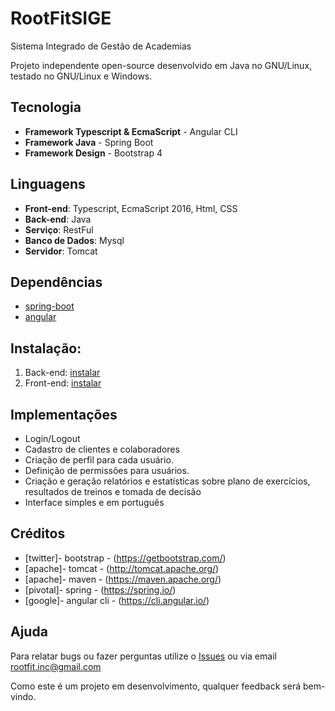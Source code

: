 # RootFitSIGE

Sistema Integrado de Gestão de Academias

Projeto independente open-source desenvolvido em Java no GNU/Linux, testado no GNU/Linux e Windows.

## Tecnologia

- **Framework Typescript & EcmaScript** - Angular CLI
- **Framework Java** - Spring Boot
- **Framework Design** - Bootstrap 4

## Linguagens

- **Front-end**: Typescript, EcmaScript 2016, Html, CSS
- **Back-end**: Java
- **Serviço**: RestFul
- **Banco de Dados**: Mysql
- **Servidor**: Tomcat

## Dependências

- [spring-boot](https://github.com/AdrianoModa/rootFit-app-PA2/blob/master/RootFit/pom.xml)
- [angular](https://github.com/AdrianoModa/rootFit-app-PA2/blob/master/rootFit-front/package.json)

## Instalação:

1. Back-end: [instalar](https://github.com/AdrianoModa/rootFit-app-PA2/blob/master/RootFit/README.md)
2. Front-end: [instalar](https://github.com/AdrianoModa/rootFit-app-PA2/blob/master/rootFit-front/README.md)

## Implementações

- Login/Logout
- Cadastro de clientes e colaboradores
- Criação de perfil para cada usuário.
- Definição de permissões para usuários.
- Criação e geração relatórios e estatísticas sobre plano de exercícios, resultados de treinos e tomada de decisão 
- Interface simples e em português

## Créditos

- [twitter]- bootstrap - (https://getbootstrap.com/)
- [apache]- tomcat - (http://tomcat.apache.org/)
- [apache]- maven - (https://maven.apache.org/)
- [pivotal]- spring - (https://spring.io/)
- [google]- angular cli - (https://cli.angular.io/)

## Ajuda

Para relatar bugs ou fazer perguntas utilize o [Issues](https://github.com/AdrianoModa/rootFit-app-PA2/issues) ou via email rootfit.inc@gmail.com

Como este é um projeto em desenvolvimento, qualquer feedback será bem-vindo.

